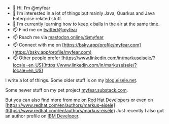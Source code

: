 - 👋 Hi, I’m @myfear
- 👀 I’m interested in a lot of things but mainly Java, Quarkus and Java Enterprise related stuff.
- 🌱 I’m currently learning how to keep x balls in the air at the same time.
- 📫 Find me on [twitter/@myfear](https://twitter.com/@myfear)
- 📫 Reach me via [mastodon.online/@myfear](https://mastodon.online/@myfear)
- 📫 Connect with me on [https://bsky.app/profile/myfear.com](https://bsky.app/profile/myfear.com)
- 📫 Other people prefer [https://www.linkedin.com/in/markuseisele/?locale=en_US](https://www.linkedin.com/in/markuseisele/?locale=en_US)

I write a lot of things. Some older stuff is on my [blog.eisele.net](https://blog.eisele.net).

Some newer stuff on my pet project [myfear.substack.com](myfear.substack.com).

But you can also find more from me on [Red Hat Developers](https://developers.redhat.com/authors/markus-eisele) or even on [https://www.redhat.com/en/authors/markus-eisele](https://www.redhat.com/en/authors/markus-eisele)
Just recently I also got an author profile on [IBM Developer](https://developer.ibm.com/author/markus.eisele/).
